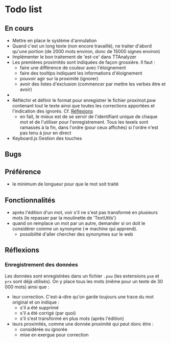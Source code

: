 # Todo list

## En cours

* Mettre en place le système d'annulation
* Quand c'est un long texte (non encore travaillé), ne traiter d'abord qu'une portion (de 2000 mots environ, donc de 15000 signes environ)
* Implémenter le bon traitement de 'est-ce' dans TTAnalyzer
* Les premières proximités sont indiquées de façon grossière. Il faut :
  - faire une différence de couleur avec l'éloignement
  - faire des tooltips indiquant les informations d'éloignement
  - pouvoir agir sur la proximité (ignorer)
  - avoir des listes d'exclusion (commencer par mettre les verbes être et avoir)
* 
* Réfléchir et définir le format pour enregistrer le fichier proximot.pxw contenant tout le texte ainsi que toutes les corrections apportées et l'indication des ignorés. Cf. [Réflexions](#reflexion)
  - en fait, le mieux est de se servir de l'identifiant unique de chaque mot et de l'utiliser pour l'enregistrement. Tous les texels sont ramassés à la fin, dans l'ordre (pour ceux affichés) si l'ordre n'est pas tenu à jour en direct
* Keyboard.js Gestion des touches

## Bugs

## Préférence

* le minimum de longueur pour que le mot soit traité

## Fonctionnalités

* après l'édition d'un mot, voir s'il ne s'est pas transformé en plusieurs mots (le repasser par la moulinette de 'TextUtils')
* quand on remplace un mot par un autre, demander si on doit le considérer comme un synonyme (=> machine qui apprend).
  + possibilité d'aller chercher des synonymes sur le web

<a name="reflexions"></a>

## Réflexions

### Enregistrement des données

Les données sont enregistrées dans un fichier `.pxw` (les extensions `pxm` et `prx` sont déjà utilisés). On y place tous les mots (même pour un texte de 30 000 mots) ainsi que :

* leur correction. C'est-à-dire qu'on garde toujours une trace du mot original et on indique :
  - s'il a été supprimé
  - s'il a été corrigé (par quoi)
  - s'il s'est transformé en plus mots (après l'édition)
* leurs proximités, comme une donnée proximité qui peut donc être :
  - considérée ou ignorée
  - mise en exergue pour correction
